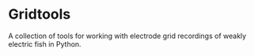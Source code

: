 # Gridtools 
A collection of tools for working with electrode grid recordings of weakly electric fish in Python.
